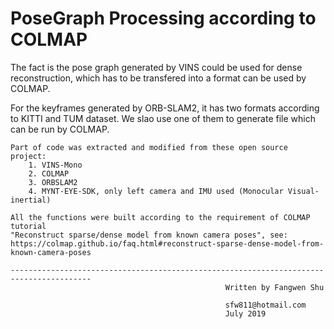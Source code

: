 # PoseGraph Processing according to COLMAP

The fact is the pose graph generated by VINS could be used for dense reconstruction, which has to be transfered into a format can be used by COLMAP. <br>

For the keyframes generated by ORB-SLAM2, it has two formats according to KITTI and TUM dataset. We slao use one of them to generate file which can be run by COLMAP.

```
Part of code was extracted and modified from these open source project: 
    1. VINS-Mono
    2. COLMAP
    3. ORBSLAM2
    4. MYNT-EYE-SDK, only left camera and IMU used (Monocular Visual-inertial)

All the functions were built according to the requirement of COLMAP tutorial
"Reconstruct sparse/dense model from known camera poses", see:
https://colmap.github.io/faq.html#reconstruct-sparse-dense-model-from-known-camera-poses

----------------------------------------------------------------------------------------
                                                Written by Fangwen Shu

                                                sfw811@hotmail.com
                                                July 2019
```